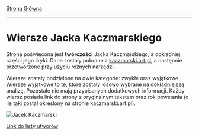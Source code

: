 [Strona Główna](index.md)

---

# Wiersze Jacka Kaczmarskiego

Strona poświęcona jest **twórczości** Jacka Kaczmarskiego, a dokładniej części jego liryki. Dane zostały pobrane z [kaczmarski.art.pl](https://www.kaczmarski.art.pl/tworczosc/wiersze/), a następnie przetworzone przy użyciu różnych narzędzi.

Wiersze zostały podzielone na dwie kategorie: zwykłe oraz wyjątkowe. Wiersze wyjątkowe to te, które zostały losowo wybrane na dokładniejszą analizę. Pozostałe nie mają przypisanych dodatkowych informacji. Każdy wiersz posiada link do strony z oryginalnym tekstem oraz rok powstania (o ile taki został określony na stronie kaczmarski.art.pl).

![Jacek Kaczmarski](https://upload.wikimedia.org/wikipedia/commons/d/d8/Jacek_Kaczmarski.jpg "Jacek Kaczmarski")

[Link do listy utworów](list.md)